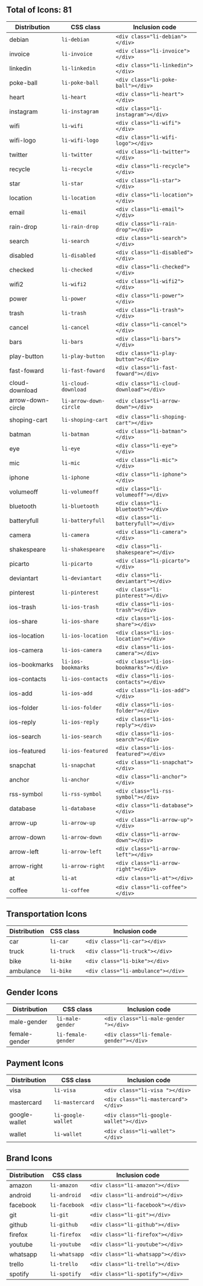 ## Total of Icons: 81


| Distribution          | CSS class                | Inclusion code
| ----------------------|--------------------------|-------------------------------------
| debian                | `li-debian`              | `<div class="li-debian"></div>`
| invoice               | `li-invoice`             | `<div class="li-invoice"></div>`
| linkedin              | `li-linkedin`            | `<div class="li-linkedin"></div>`
| poke-ball             | `li-poke-ball`           | `<div class="li-poke-ball"></div>`
| heart                 | `li-heart`               | `<div class="li-heart"></div>`
| instagram             | `li-instagram`           | `<div class="li-instagram"></div>`
| wifi                  | `li-wifi`                | `<div class="li-wifi"></div>`
| wifi-logo             | `li-wifi-logo`           | `<div class="li-wifi-logo"></div>`
| twitter               | `li-twitter`             | `<div class="li-twitter"></div>`
| recycle               | `li-recycle`             | `<div class="li-recycle"></div>`
| star                  | `li-star`                | `<div class="li-star"></div>`
| location              | `li-location`            | `<div class="li-location"></div>`
| email                 | `li-email`               | `<div class="li-email"></div>`
| rain-drop             | `li-rain-drop`           | `<div class="li-rain-drop"></div>`
| search                | `li-search`              | `<div class="li-search"></div>`
| disabled              | `li-disabled`            | `<div class="li-disabled"></div>`
| checked               | `li-checked`             | `<div class="li-checked"></div>`
| wifi2                 | `li-wifi2`               | `<div class="li-wifi2"></div>`
| power                 | `li-power`               | `<div class="li-power"></div>`
| trash                 | `li-trash`               | `<div class="li-trash"></div>`
| cancel                | `li-cancel`              | `<div class="li-cancel"></div>`
| bars                  | `li-bars`                | `<div class="li-bars"></div>`
| play-button           | `li-play-button`         | `<div class="li-play-button"></div>`
| fast-foward           | `li-fast-foward`         | `<div class="li-fast-foward"></div>`
| cloud-download        | `li-cloud-download`      | `<div class="li-cloud-download"></div>`
| arrow-down-circle     | `li-arrow-down-circle`   | `<div class="li-arrow-down"></div>`
| shoping-cart          | `li-shoping-cart`        | `<div class="li-shoping-cart"></div>`
| batman                | `li-batman`              | `<div class="li-batman"></div>`
| eye                   | `li-eye`                 | `<div class="li-eye"></div>`
| mic                   | `li-mic`                 | `<div class="li-mic"></div>`
| iphone                | `li-iphone`              | `<div class="li-iphone"></div>`
| volumeoff             | `li-volumeoff`           | `<div class="li-volumeoff"></div>`
| bluetooth             | `li-bluetooth`           | `<div class="li-bluetooth"></div>`
| batteryfull           | `li-batteryfull`         | `<div class="li-batteryfull"></div>`
| camera                | `li-camera`              | `<div class="li-camera"></div>`
| shakespeare           | `li-shakespeare`         | `<div class="li-shakespeare"></div>`
| picarto               | `li-picarto`             | `<div class="li-picarto"></div>`
| deviantart            | `li-deviantart`          | `<div class="li-deviantart"></div>`
| pinterest             | `li-pinterest`           | `<div class="li-pinterest"></div>`
| ios-trash             | `li-ios-trash`           | `<div class="li-ios-trash"></div>`
| ios-share             | `li-ios-share`           | `<div class="li-ios-share"></div>`
| ios-location          | `li-ios-location`        | `<div class="li-ios-location"></div>`
| ios-camera            | `li-ios-camera`          | `<div class="li-ios-camera"></div>`
| ios-bookmarks         | `li-ios-bookmarks`       | `<div class="li-ios-bookmarks"></div>`
| ios-contacts          | `li-ios-contacts`        | `<div class="li-ios-contacts"></div>`
| ios-add               | `li-ios-add`             | `<div class="li-ios-add"></div>`
| ios-folder            | `li-ios-folder`          | `<div class="li-ios-folder"></div>`
| ios-reply             | `li-ios-reply`           | `<div class="li-ios-reply"></div>`
| ios-search            | `li-ios-search`          | `<div class="li-ios-search"></div>`
| ios-featured          | `li-ios-featured`        | `<div class="li-ios-featured"></div>`
| snapchat              | `li-snapchat`            | `<div class="li-snapchat"></div>`
| anchor                | `li-anchor`              | `<div class="li-anchor"></div>`
| rss-symbol            | `li-rss-symbol`          | `<div class="li-rss-symbol"></div>`
| database              | `li-database`            | `<div class="li-database"></div>`
| arrow-up              | `li-arrow-up`            | `<div class="li-arrow-up"></div>`
| arrow-down            | `li-arrow-down`          | `<div class="li-arrow-down"></div>`
| arrow-left            | `li-arrow-left`          | `<div class="li-arrow-left"></div>`
| arrow-right           | `li-arrow-right`         | `<div class="li-arrow-right"></div>`
| at                    | `li-at`                  | `<div class="li-at"></div>`
| coffee                | `li-coffee`              | `<div class="li-coffee"></div>`


## Transportation Icons

| Distribution          | CSS class                | Inclusion code
| ----------------------|--------------------------|-------------------------------------
| car                   | `li-car`                 | `<div class="li-car"></div>`
| truck                 | `li-truck`               | `<div class="li-truck"></div>`
| bike                  | `li-bike`                | `<div class="li-bike"></div>`
| ambulance             | `li-bike`                | `<div class="li-ambulance"></div>`


## Gender Icons

| Distribution          | CSS class                | Inclusion code
| ----------------------|--------------------------|-------------------------------------
| male-gender           | `li-male-gender `        | `<div class="li-male-gender "></div>`
| female-gender         | `li-female-gender`       | `<div class="li-female-gender"></div>`


## Payment Icons

| Distribution          | CSS class                | Inclusion code
| ----------------------|--------------------------|-------------------------------------
| visa                  | `li-visa `               | `<div class="li-visa "></div>`
| mastercard            | `li-mastercard`          | `<div class="li-mastercard"></div>`
| google-wallet         | `li-google-wallet`       | `<div class="li-google-wallet"></div>`
| wallet                | `li-wallet`              | `<div class="li-wallet"></div>`

## Brand Icons

| Distribution          | CSS class                | Inclusion code
| ----------------------|--------------------------|-------------------------------------
| amazon                | `li-amazon`              | `<div class="li-amazon"></div>`
| android               | `li-android`             | `<div class="li-android"></div>`
| facebook              | `li-facebook`            | `<div class="li-facebook"></div>`
| git                   | `li-git`                 | `<div class="li-git"></div>`
| github                | `li-github`              | `<div class="li-github"></div>`
| firefox               | `li-firefox`             | `<div class="li-firefox"></div>`
| youtube               | `li-youtube`             | `<div class="li-youtube"></div>`
| whatsapp              | `li-whatsapp`            | `<div class="li-whatsapp"></div>`
| trello                | `li-trello`              | `<div class="li-trello"></div>`
| spotify               | `li-spotify`             | `<div class="li-spotify"></div>`
